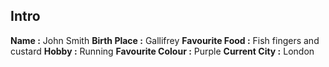 ## Intro

**Name :** John Smith
**Birth Place :** Gallifrey
**Favourite Food :** Fish fingers and custard
**Hobby :** Running
**Favourite Colour :** Purple
**Current City :** London
